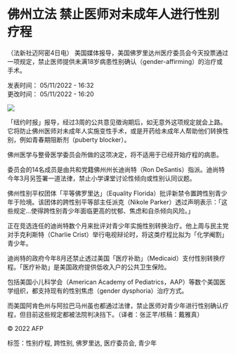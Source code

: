 # 佛州立法 禁止医师对未成年人进行性别疗程

（法新社迈阿密4日电） 美国媒体报导，美国佛罗里达州医疗委员会今天投票通过一项规定，禁止医师提供未满18岁病患性别确认（gender-affirming）的治疗或手术。

发表时间： 05/11/2022 - 16:32  
更改时间： 05/11/2022 - 16:20  

![](https://s.rfi.fr/media/display/020b8dae-e6c1-11ee-a196-005056bfb2b6/w:980/p:16x9/img-default-RFI.jpg)

「纽约时报」报导，经过3周的公共意见徵询期后，如无意外这项规定就会上路。它将防止佛州医师对未成年人实施变性手术，或是开药给未成年人帮助他们转换性别，例如青春期阻断剂（puberty blocker）。

佛州医学与整骨医学委员会所做的这项决定，将不适用于已经开始疗程的病患。

委员会的14名成员是由共和党籍佛州州长迪尚特（Ron DeSantis）指派。迪尚特今年3月另签署一道法律，禁止小学课堂讨论性倾向或性别认同议题。

佛州性别平权团体「平等佛罗里达」（Equality Florida）批评新禁令置跨性别青少年于险境。该团体的跨性别平等部主任派克（Nikole Parker）透过声明表示：「这些规定...使得跨性别青少年面临更高的忧郁、焦虑和自杀倾向风险。」

正在竞选连任的迪尚特数个月来批评对青少年实施性别转换治疗。他上周与民主党对手克利斯特（Charlie Crist）举行电视辩论时，将这类疗程比拟为「化学阉割」青少年。

迪尚特的政府今年8月还禁止透过美国「医疗补助」（Medicaid）支付性别转换疗程。「医疗补助」是美国政府提供低收入户的公共卫生保险。

包括美国小儿科学会（American Academy of Pediatrics，AAP）等数个美国医学组织，都支持现有的性别焦虑（gender dysphoria）治疗方式。

而美国阿肯色州与阿拉巴马州虽也都通过法律，禁止医师对青少年进行性别确认疗程，但目前这些规定都被法院判决挡下。（译者：张正芊/核稿：戴雅真）

© 2022 AFP

标签：性别疗程, 跨性别, 佛罗里达, 医疗委员会, 青少年